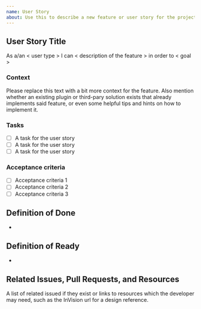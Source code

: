 ```yaml
---
name: User Story
about: Use this to describe a new feature or user story for the project
---
```


## User Story Title

As a/an < user type > I can < description of the feature > in order to < goal >

### Context

 Please replace this text with a bit more context for the feature. Also mention whether an existing plugin or third-pary solution exists that already implements said feature, or even some helpful tips and hints on how to implement it.

### Tasks

- [ ] A task for the user story
- [ ] A task for the user story
- [ ] A task for the user story

### Acceptance criteria

- [ ] Acceptance criteria 1
- [ ] Acceptance criteria 2
- [ ] Acceptance criteria 3

## Definition of Done

- 

## Definition of Ready

- 

## Related Issues, Pull Requests, and Resources

A list of related issued if they exist or links to resources which the developer may need, such as the InVision url for a design reference.